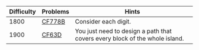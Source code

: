 | Difficulty | Problems | Hints |
| -------- | -------- | -------- |
| 1800 | [CF778B](https://codeforces.com/problemset/problem/778/B) | Consider each digit. |
| 1900 | [CF63D](https://codeforces.com/problemset/problem/63/D) | You just need to design a path that covers every block of the whole island. |